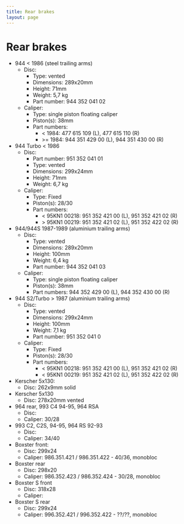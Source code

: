 ```yaml
---
title: Rear brakes
layout: page
---
```


# Rear brakes

- 944 < 1986 (steel trailing arms)
  - Disc:
    - Type: vented
    - Dimensions: 289x20mm
    - Height: 71mm
    - Weight: 5,7 kg
    - Part number: 944 352 041 02
  - Caliper:
    - Type: single piston floating caliper
    - Piston(s): 38mm
    - Part numbers:
      - < 1984: 477 615 109 (L), 477 615 110 (R)
      - &gt;= 1984: 944 351 429 00 (L), 944 351 430 00 (R)
- 944 Turbo < 1986
  - Disc:
    - Part number: 951 352 041 01
    - Type: vented
    - Dimensions: 299x24mm
    - Height: 71mm
    - Weight: 6,7 kg
  - Caliper:
    - Type: Fixed
    - Piston(s): 28/30
    - Part numbers:
      - < 95KN1 00218: 951 352 421 00 (L), 951 352 421 02 (R)
      - &gt; 95KN1 00219: 951 352 421 02 (L), 951 352 422 02 (R)
- 944/944S 1987-1989 (aluminium trailing arms)
  - Disc:
    - Type: vented
    - Dimensions: 289x20mm
    - Height: 100mm
    - Weight: 6,4 kg
    - Part number: 944 352 041 03
  - Caliper:
    - Type: single piston floating caliper
    - Piston(s): 38mm
    - Part numbers: 944 352 429 00 (L), 944 352 430 00 (R)
- 944 S2/Turbo > 1987 (aluminium trailing arms)
  - Disc:
    - Type: vented
    - Dimensions: 299x24mm
    - Height: 100mm
    - Weight: 7,1 kg
    - Part number: 951 352 041 0
  - Caliper:
    - Type: Fixed
    - Piston(s): 28/30
    - Part numbers:
      - < 95KN1 00218: 951 352 421 00 (L), 951 352 421 02 (R)
      - &lt; 95KN1 00219: 951 352 421 02 (L), 951 352 422 02 (R)
- Kerscher 5x130:
  - Disc: 262x9mm solid
- Kerscher 5x130
  - Disc: 278x20mm vented
- 964 rear, 993 C4 94-95, 964 RSA
  - Disc:
  - Caliper: 30/28
- 993 C2, C2S, 94-95, 964 RS 92-93
  - Disc:
  - Caliper: 34/40
- Boxster front:
  - Disc: 299x24
  - Caliper: 986.351.421 / 986.351.422 - 40/36, monobloc
- Boxster rear
  - Disc: 298x20
  - Caliper: 986.352.423 / 986.352.424 - 30/28, monobloc
- Boxster S front
  - Disc: 318x28
  - Caliper:
- Boxster S rear
  - Disc: 299x24
  - Caliper: 996.352.421 / 996.352.422 - ??/??, monobloc
